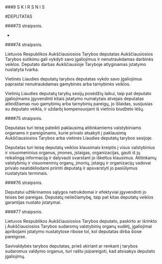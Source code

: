 ###9 S K I R S N I S

#DEPUTATAS

####73 straipsnis.

-

####74 straipsnis.

Lietuvos Respublikos Aukščiausiosios Tarybos deputatas Aukščiausiosios Tarybos sutikimu gali vykdyti savo įgaliojimus ir nenutraukdamas darbinės veiklos. Deputato darbas Aukščiausioje Taryboje atlyginamas įstatymo nustatyta tvarka.

Vietinės Liaudies deputatų tarybos deputatas vykdo savo įgaliojimus paprastai nenutraukdamas gamybinės arba tarnybinės veiklos.

Vietinių Liaudies deputatų tarybų sesijų posėdžių laikui, taip pat deputato įgaliojimams įgyvendinti kitais įstatymo numatytais atvejais deputatas atleidžiamas nuo gamybinių arba tarnybinių pareigų, jo išlaidas, susijusias su deputato veikla, ir uždarbį kompensuojant iš vietinio biudžeto lėšų.

####75 straipsnis.

Deputatas turi teisę pateikti paklausimą atitinkamiems valstybiniams organams ir pareigūnams, kurie privalo atsakyti į paklausimą Aukščiausiosios Tarybos arba vietinės Liaudies deputatų tarybos sesijoje.

Deputatas turi teisę deputatų veiklos klausimais kreiptis į visus valstybinius ir visuomeninius organus, įmones, įstaigas, organizacijas, gauti iš jų reikalingą informaciją ir dalyvauti svarstant jo iškeltus klausimus. Atitinkamų valstybinių ir visuomeninių organų, įmonių, įstaigų ir organizacijų vadovai privalo neatidėliodami priimti deputatą ir apsvarstyti jo pasiūlymus nustatytais terminais.

####76 straipsnis.

Deputatui užtikrinamos sąlygos netrukdomai ir efektyviai įgyvendinti jo teises bei pareigas.
Deputatų neliečiamybę, taip pat kitas deputatų veiklos garantijas nustato įstatymai.

####77 straipsnis.

Lietuvos Respublikos Aukščiausiosios Tarybos deputato, paskirto ar išrinkto į Aukščiausiosios Tarybos sudaromų valstybinių organų sudėtį, įgaliojimai apribojami įstatymo nustatytose ribose tol, kol deputatas dirba šiose pareigose.

Savivaldybės tarybos deputatas, prieš skiriant ar renkant į tarybos sudaromus valdymo organus, turi raštu įsipareigoti, kad atsisakys deputato įgaliojimų.
